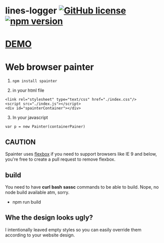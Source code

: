 # lines-logger  [![GitHub license](https://img.shields.io/badge/license-MIT-blue.svg)](https://github.com/deathangel908/lines-logger/blob/master/LICENSE) [![npm version](https://img.shields.io/npm/v/spainter.svg)](https://www.npmjs.com/package/spainter)

# [DEMO](http://spainter.pychat.org/)
# Web browser painter

1. `npm install spainter`

2. in your html file

```
<link rel="stylesheet" type="text/css" href="./index.css"/>
<script src="./index.js"></script>
<div id="spainterContainer"></div>
```

3. In your javascript

```
var p = new Painter(containerPainer)
```


## CAUTION

Spainter uses [flexbox](https://caniuse.com/#feat=flexbox) if you need to support browsers like IE 9 and below, you're free to create a pull request to remove flexbox.

## build
You need to have **curl** **bash** **sassc** commands to be able to build. Nope, no node build available atm, sorry.
 - npm run build

## Whe the design looks ugly?
I intentionally leaved empty styles so you can easily override them according to your website design.